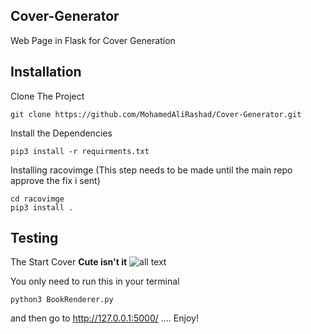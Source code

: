 ## Cover-Generator
Web Page in Flask for Cover Generation 

## Installation

Clone The Project

``` git clone https://github.com/MohamedAliRashad/Cover-Generator.git ```

Install the Dependencies 

``` pip3 install -r requirments.txt ```

Installing racovimge (This step needs to be made until the main repo approve the fix i sent)

```
cd racovimge
pip3 install .
```

## Testing
The Start Cover **Cute isn't it**
![all text](https://github.com/MohamedAliRashad/Cover-Generator/blob/master/static/images/cat_with_horns.jpg)

You only need to run this in your terminal

``` python3 BookRenderer.py ```

and then go to http://127.0.0.1:5000/ .... Enjoy!
